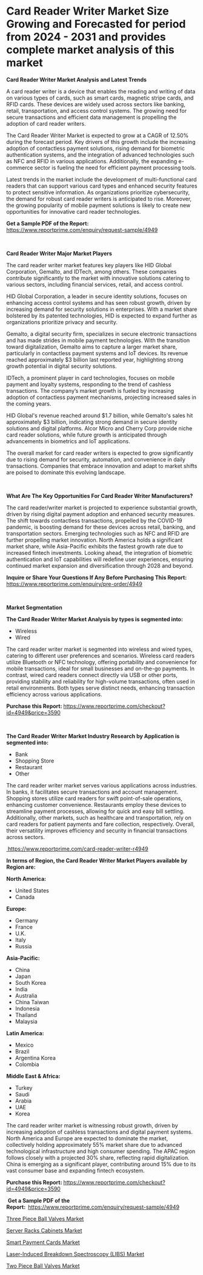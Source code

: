 <p><h1>Card Reader Writer Market Size Growing and Forecasted for period from 2024 - 2031 and provides complete market analysis of this market</h1></p><p><strong>Card Reader Writer Market Analysis and Latest Trends</strong></p>
<p><p>A card reader writer is a device that enables the reading and writing of data on various types of cards, such as smart cards, magnetic stripe cards, and RFID cards. These devices are widely used across sectors like banking, retail, transportation, and access control systems. The growing need for secure transactions and efficient data management is propelling the adoption of card reader writers.</p><p>The Card Reader Writer Market is expected to grow at a CAGR of 12.50% during the forecast period. Key drivers of this growth include the increasing adoption of contactless payment solutions, rising demand for biometric authentication systems, and the integration of advanced technologies such as NFC and RFID in various applications. Additionally, the expanding e-commerce sector is fueling the need for efficient payment processing tools.</p><p>Latest trends in the market include the development of multi-functional card readers that can support various card types and enhanced security features to protect sensitive information. As organizations prioritize cybersecurity, the demand for robust card reader writers is anticipated to rise. Moreover, the growing popularity of mobile payment solutions is likely to create new opportunities for innovative card reader technologies.</p></p>
<p><strong>Get a Sample PDF of the Report:&nbsp;</strong> <a href="https://www.reportprime.com/enquiry/request-sample/4949">https://www.reportprime.com/enquiry/request-sample/4949</a></p>
<p>&nbsp;</p>
<p><strong>Card Reader Writer Major Market Players</strong></p>
<p><p>The card reader writer market features key players like HID Global Corporation, Gemalto, and IDTech, among others. These companies contribute significantly to the market with innovative solutions catering to various sectors, including financial services, retail, and access control.</p><p>HID Global Corporation, a leader in secure identity solutions, focuses on enhancing access control systems and has seen robust growth, driven by increasing demand for security solutions in enterprises. With a market share bolstered by its patented technologies, HID is expected to expand further as organizations prioritize privacy and security.</p><p>Gemalto, a digital security firm, specializes in secure electronic transactions and has made strides in mobile payment technologies. With the transition toward digitalization, Gemalto aims to capture a larger market share, particularly in contactless payment systems and IoT devices. Its revenue reached approximately $3 billion last reported year, highlighting strong growth potential in digital security solutions.</p><p>IDTech, a prominent player in card technologies, focuses on mobile payment and loyalty systems, responding to the trend of cashless transactions. The company’s market growth is fueled by increasing adoption of contactless payment mechanisms, projecting increased sales in the coming years.</p><p>HID Global's revenue reached around $1.7 billion, while Gemalto's sales hit approximately $3 billion, indicating strong demand in secure identity solutions and digital platforms. Alcor Micro and Cherry Corp provide niche card reader solutions, while future growth is anticipated through advancements in biometrics and IoT applications.</p><p>The overall market for card reader writers is expected to grow significantly due to rising demand for security, automation, and convenience in daily transactions. Companies that embrace innovation and adapt to market shifts are poised to dominate this evolving landscape.</p></p>
<p>&nbsp;</p>
<p><strong>What Are The Key Opportunities For Card Reader Writer Manufacturers?</strong></p>
<p><p>The card reader/writer market is projected to experience substantial growth, driven by rising digital payment adoption and enhanced security measures. The shift towards contactless transactions, propelled by the COVID-19 pandemic, is boosting demand for these devices across retail, banking, and transportation sectors. Emerging technologies such as NFC and RFID are further propelling market innovation. North America holds a significant market share, while Asia-Pacific exhibits the fastest growth rate due to increased fintech investments. Looking ahead, the integration of biometric authentication and IoT capabilities will redefine user experiences, ensuring continued market expansion and diversification through 2028 and beyond.</p></p>
<p><strong>Inquire or Share Your Questions If Any Before Purchasing This Report:</strong> <a href="https://www.reportprime.com/enquiry/pre-order/4949">https://www.reportprime.com/enquiry/pre-order/4949</a></p>
<p>&nbsp;</p>
<p><strong>Market Segmentation</strong></p>
<p><strong>The Card Reader Writer Market Analysis by types is segmented into:</strong></p>
<p><ul><li>Wireless</li><li>Wired</li></ul></p>
<p><p>The card reader writer market is segmented into wireless and wired types, catering to different user preferences and scenarios. Wireless card readers utilize Bluetooth or NFC technology, offering portability and convenience for mobile transactions, ideal for small businesses and on-the-go payments. In contrast, wired card readers connect directly via USB or other ports, providing stability and reliability for high-volume transactions, often used in retail environments. Both types serve distinct needs, enhancing transaction efficiency across various applications.</p></p>
<p><strong>Purchase this Report:&nbsp;</strong><a href="https://www.reportprime.com/checkout?id=4949&price=3590">https://www.reportprime.com/checkout?id=4949&price=3590</a></p>
<p>&nbsp;</p>
<p><strong>The Card Reader Writer Market Industry Research by Application is segmented into:</strong></p>
<p><ul><li>Bank</li><li>Shopping Store</li><li>Restaurant</li><li>Other</li></ul></p>
<p><p>The card reader writer market serves various applications across industries. In banks, it facilitates secure transactions and account management. Shopping stores utilize card readers for swift point-of-sale operations, enhancing customer convenience. Restaurants employ these devices to streamline payment processes, allowing for quick and easy bill settling. Additionally, other markets, such as healthcare and transportation, rely on card readers for patient payments and fare collection, respectively. Overall, their versatility improves efficiency and security in financial transactions across sectors.</p></p>
<p><a href="https://www.reportprime.com/card-reader-writer-r4949">&nbsp;https://www.reportprime.com/card-reader-writer-r4949</a></p>
<p><strong>In terms of Region, the Card Reader Writer Market Players available by Region are:</strong></p>
<p>
    <p> <strong> North America: </strong>
        <ul>
            <li>United States</li>
            <li>Canada</li>
        </ul>
        </p> 
    <p> <strong> Europe: </strong>
        <ul>
            <li>Germany</li>
            <li>France</li>
            <li>U.K.</li>
            <li>Italy</li>
            <li>Russia</li>
        </ul>
        </p> 
    <p> <strong> Asia-Pacific: </strong>
        <ul>
            <li>China</li>
            <li>Japan</li>
            <li>South Korea</li>
            <li>India</li>
            <li>Australia</li>
            <li>China Taiwan</li>
            <li>Indonesia</li>
            <li>Thailand</li>
            <li>Malaysia</li>
        </ul>
        </p> 
    <p> <strong> Latin America: </strong>
        <ul>
            <li>Mexico</li>
            <li>Brazil</li>
            <li>Argentina Korea</li>
            <li>Colombia</li>
        </ul>
        </p> 
    <p> <strong> Middle East & Africa: </strong>
        <ul>
            <li>Turkey</li>
            <li>Saudi</li>
            <li>Arabia</li>
            <li>UAE</li>
            <li>Korea</li>
        </ul>
    </p>
    </p>
<p><p>The card reader writer market is witnessing robust growth, driven by increasing adoption of cashless transactions and digital payment systems. North America and Europe are expected to dominate the market, collectively holding approximately 55% market share due to advanced technological infrastructure and high consumer spending. The APAC region follows closely with a projected 30% share, reflecting rapid digitalization. China is emerging as a significant player, contributing around 15% due to its vast consumer base and expanding fintech ecosystem.</p></p>
<p><strong>Purchase this Report: </strong><a href="https://www.reportprime.com/checkout?id=4949&price=3590">https://www.reportprime.com/checkout?id=4949&price=3590</a></p>
<p>&nbsp;<strong>Get a Sample PDF of the Report:&nbsp;&nbsp;</strong><a href="https://www.reportprime.com/enquiry/request-sample/4949">https://www.reportprime.com/enquiry/request-sample/4949</a></p>
<p><strong></strong></p>
<p><p><a href="https://www.linkedin.com/pulse/insights-three-piece-ball-valves-market-share-competitive-1dq0f?trackingId=%2Ffq6BMa2RsuriH5VW%2FvdVg%3D%3D">Three Piece Ball Valves Market</a></p><p><a href="https://github.com/tamvrosiya/Market-Research-Report-List-5/blob/main/server-racks-cabinets-market.md">Server Racks Cabinets Market</a></p><p><a href="https://github.com/pizolina/Market-Research-Report-List-6/blob/main/smart-payment-cards-market.md">Smart Payment Cards Market</a></p><p><a href="https://issuu.com/reportprime-2/docs/laser-induced-breakdown-spectroscop_b03c8153b692cc">Laser-Induced Breakdown Spectroscopy (LIBS) Market</a></p><p><a href="https://www.linkedin.com/pulse/two-piece-ball-valves-market-global-regional-analysis-focus-jz7if?trackingId=2q8BhUPVRLmnIYquqpJ6QQ%3D%3D">Two Piece Ball Valves Market</a></p></p>